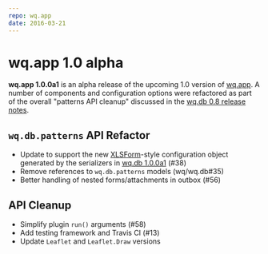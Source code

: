 ```yaml
---
repo: wq.app
date: 2016-03-21
---
```


# wq.app 1.0 alpha

**wq.app 1.0.0a1** is an alpha release of the upcoming 1.0 version of [wq.app](../wq.app/index.md).  A number of components and configuration options were refactored as part of the overall "patterns API cleanup" discussed in the [wq.db 0.8 release notes](./wq.db-0.8.0.md).

## `wq.db.patterns` API Refactor
- Update to support the new [XLSForm](https://xlsform.org)-style configuration object generated by the serializers in [wq.db 1.0.0a1](./wq.db-1.0.0a1.md) (#38)
- Remove references to `wq.db.patterns` models (wq/wq.db#35)
- Better handling of nested forms/attachments in outbox (#56)

## API Cleanup
- Simplify plugin `run()` arguments (#58)
- Add testing framework and Travis CI (#13)
- Update `Leaflet` and `Leaflet.Draw` versions
